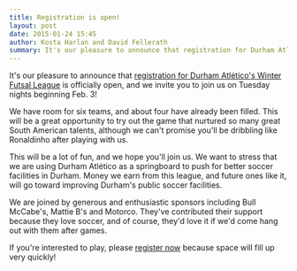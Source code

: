 ```yaml
---
title: Registration is open!
layout: post
date: 2015-01-24 15:45
author: Kosta Harlan and David Fellerath
summary: It's our pleasure to announce that registration for Durham Atlético's Winter Futsal League is officially open, and we invite you to join us on Tuesday nights beginning Feb. 3!
---
```

It's our pleasure to announce that [registration for Durham Atlético's Winter Futsal League](/futsal#register) is officially open, and we invite you to join us on Tuesday nights beginning Feb. 3!

We have room for six teams, and about four have already been filled. This will be a great opportunity to try out the game that nurtured so many great South American talents, although we can't promise you'll be dribbling like Ronaldinho after playing with us.

This will be a lot of fun, and we hope you'll join us. We want to stress that we are using Durham Atlético as a springboard to push for better soccer facilities in Durham. Money we earn from this league, and future ones like it, will go toward improving Durham's public soccer facilities.

We are joined by generous and enthusiastic sponsors including Bull McCabe's, Mattie B's and Motorco. They've contributed their support because they love soccer, and of course, they'd love it if we'd come hang out with them after games.

If you're interested to play, please [register now](/futsal#register) because space will fill up very quickly!
